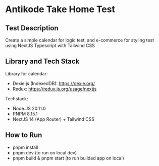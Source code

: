 # Antikode Take Home Test
## Test Description
Create a simple calendar for logic test, and e-commerce for styling test using NextJS Typescript with Tailwind CSS

## Library and Tech Stack
Library for calendar: 
- Dexie.js (IndexedDB): https://dexie.org/
- Redux: https://redux.js.org/usage/nextjs

Techstack:
- Node.JS 20.11.0
- PNPM 8.15.1
- NextJS 14 (App Router) + Tailwind CSS

## How to Run
- pnpm install
- pnpm dev (to run on local dev)
- pnpm build & pnpm start (to run builded app on local)
